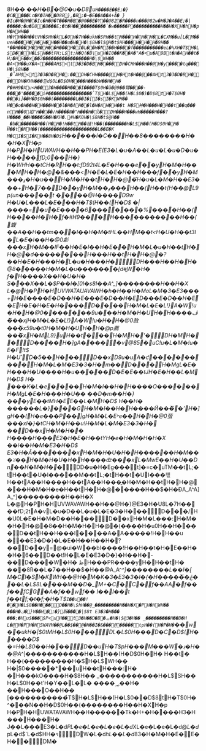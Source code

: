 8H�� *��H�B�@0�u�D8u`H����E��E;�}�C����Lc�K�IH��D8B},�B;�~�E��A��A+Ã�
}�Ic�H�@H��Ic�H�@�T���H�B�@0��E�Y��@82�R����n���@82w�H�J�A��E;�|�����;�u�D8�B���E;�t�H�����������̍�w�����P����������H��H�XH�hH�p H�HWH�� H�YH��H��tVH�SHH�kL�OH�7H��ukH�SPH��tH���  H�H�H�L�CXM��u[L�M��ueH���  H�H�H�H��H��u�H�H�\$8H�l$@H�t$HH���  H�H�H�9H�� *��H���  H�H�H��H���  H�I� L��H�NI��H���  �f�� ���������eL�%X   H�T$H�L$D�� H�L$H��tFH;L$t;H�Q(�B\uH�I0��K��A�"   A�< u�A9Bt�H�AH��t�H;�HE��ϰ��2�����������������H�\$WH�� �A<   H��uX�A<   ��   �AH$<t3�3�D�BH���� D  H�CHH���H��@  H�y���  �tq���  H�\$8H�� _�̊AH$<t3�3�D�BH�:�� D  H�CHH����@   H�Ht�H��@  ��AHt3�3�D�BH��� D  H�KHH���낃d$0 L�D$0H���� H���bW��H�H�
P�# H9�X  u<H��  3�H���֬� H���I����T$0H�ȁ�@9��臂����- ���  �'����   �i# ����������������̉T$H�L$H��(H�L$0�)   �D$8tH�T$0H�
�� �i]��H�D$0H��(��������L��I�[I�sI�KWH�� H��o� H��H�H���   H��l� H�AH��l� H�AH�H��t	H�S衶� H���   H�H��t��q� ��
n H��0  袙" H��   ��/  H���   �N�" H���   H�l�D  H���    H���w   H���   ��  H���?   H���   �_��H���   �S��H�KH�.# H�K0H�\$8H�t$@H�� _�b� ������H��(H�H�! H��tH��褳! H��(��������H�L$H��(H�D$0H�H�  H��t�M H��(���������������������L��E�K M�CI�SI�KH��8H�D$`H�����I�C��  H��8��������H��H�XH�p H�PH�HUWAVH��H��PH�E(E3�L�u�A��L�u�L�u�D�u�H����  fD;0��  H�} H�WHH��tCH�RH��t:fD92t4L�E�H���e  �؅�yH�M�H���M  H�H�@�&�� �<  H�E�L�E�H��H���f  �؅�yH�M���ߪ�H�u��  H�M�H��tH�H�@�ᩴ H�u�L�M�H��E3���+ H�7�� D  �؅�yH�M��ߪ���  H��(  H��t{H��@  L9p(un���  ��t �� ��@H���� D9w H�U�L���   L�E���H�T$(H��(  H�D$ � |����= �u�E����6  ���  ����%  ���  �H��(  H����   H�H�f�# H9��  �  H���  ���� ����   H��(  蝮��A��H��tm��  �I��H�M�tHL��H  M��t<H�U�H��t3I�L�E�I��H�@0虨� ��xH�M��lF��H�E�I��H�E��H�M�L�u�H��tH�H�@�d�� ���  ���  H���   H��tH�H�@�?�� H�E�H���   H�L�u�H���   H�׼D  H���   H��H�H�@8��� ��H�M�L�u������   �[d# ̻W �H�
f� H����X��H�U�H�
S� ��X��L�\$P��I�[0I�s8I��A^_]��������H��H�X L�@H�PH�HUVWATAUAVAWH�h�H��   H�MoL�M�3�E3���+ H�E����E�D��H�E���E�D��H�ED���E�D��H�E�EH�E�H�E�H���� D  �؅���  H�M�L�E�L!}A�W!u�H�H�@0��� �؅���   9u���   H�M�H�UH�H���   �ڦ� �؅�xjH�M�L�E�L!}A�W!u�H�H�@0赦� �؅�x59u�t0H�M�H�UH�H�@p薦� �؅�xH�ML9}uH��t� ��H�MH�'�D  H�MH��D  ����  H�]gA�   ���  �v  @85� uC!u�L�M�!u�E�F!t$ H�U˹  D�5�� H���D  ��xD9u�uA�ƈ�� ���� ���  H�M�L�M�E3�3�H�m�� D  �؅��  H�MgL�E�H���   H�U���� H�u��؅���  D�E�E��tJH�E�H��L�MH�D$ H�
�� �K� L�e�؅���  H�M�I��H�H���   �O�� �؅���  H�MgL�E�H���   H�U�� �� D�m��H�}���y  E��tMH�EE��L�MH�D$ H��H�
��� ��� L�}�؅��G  H�M�I��H�H���   �Ӥ� �؅��'  H�]gH��(  H�e� ��P  �� |gH�M�L�E˃e� �   H�H�@0萤� ��xI�}� tCH�M�H��u!H�M�L�M�E3�3�H� �� D  ��xH�M�H��    H���   �H�� �E2�H�E�H��tYH�e� H�M�H� H�X ��i��H�M�E3�H�D$ E3�H�Ã����� �؅�xH�M�H�U�H�H���   � ��H�M���٪��H�M�H�U�H�H���   �ʣ� �؅�xL�MwE��H�U��Dn ��H�M�H�*�D  D�u�H�Eg���  t]�=c�  uTM��tL;�tH��t�U�I����� M��tL;�tH��t�UI���챇 H��tA��H���ܱ� H��tA��H���̱� H�M�H��tH�H�@��� H�M�H�e� H��tH�H�@��� ��H��$�   H�Đ   A_A^A]A\_^]���������H��H�X L�@H�PH�HUVWAVAWH��H��@H�}@E3�H�U8L�7H����   fD;2tA�vL�u�D��L�u�L�E�3�H���D  �؅��/  H�U0L�E�H�M�D��H���D  �؅�xH�M�L���:  H�M��H�H�@�8�� H�M�H�H�@�(�� ��   H�u0H��H���� D  ��tH��H���I  �؅���   A�   A�����! H�H��u
� ��   E3�D�}�L�E�H��H��H�?�� D  �؅�y=@ �ui�W ��bI����! H��H��t�H�E��H��H�6�� D  ��t!H�L�E�E3�D�}�H��H�-�� D  ����W �H�
ظ H���PR����yH�H��tH�
�� �8R��L�7��H��$�   H��@A_A^*^]��������L��I�[ M�CI�SI�KWH��@H�M�K�3�E3�3�I�{�H���   �ڠ� �؅���   L�L$8L���� M��D�_M+�C�C�f��AA�f�� f��fCG�A�f��wf�� I��I��t
f��tf;�t�f;�H�T$`I��u��! ��  H�L$8��H���D  ��H�\$hH��@_���������H��H�X�PH�HWH�� ���   H�ك�}V��H  �   ;�}跅����|$8 t
E3�3�H���
���;�H  u$���  $P<uH��   t3�H��D�B�ᆮ�H�\$@3�H�� _���������H��D�H L�@H�PH�HSWAVH��@L��$�   �@ �H��I�& ���  @��   ���  tpH��(  H�P�H�`� �w �؅�ukH�|$0 tMH�L$0H���D  L�L$0H���  D�C�D$(H���� �D$ �=  H�L$0��H���D  ��uH�T$pH���  M���W  �؋�H��@A^*[�����������H�L$H��(H�D$0H�H�  H��t�
   H��(���������H�\$H�L$WH�� H�|$0�����*��uH��tH���:  H�
� H���kO����H�\$8H�� \_�����������H�L$SH�� H�L$0H��t'H�Y��   L�L�
��� �؃��H�
�� H���O��H�� [�����������̉T$H�L$H��(H�L$0�  �D$8tH�T$0H�
^� ��N��H�D$0H��(��������H��H�XH�p H�PH�HUWATAVAWH��H�����  �Tk� H+�H���� H3�H���  H���  H�
J�� L���  E3�L�d$PL�e�L�e�L�e�L�d$XL�e�L�e�L�d$@L�d$pL�d$`L�d$HH�ױD  W�L�d$hL��L�d$83�H�M�H�E�E�H��D  M�
